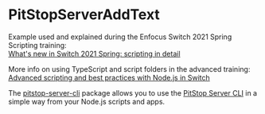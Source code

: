 # PitStopServerAddText
Example used and explained during the Enfocus Switch 2021 Spring Scripting training:  
[What's new in Switch 2021 Spring: scripting in detail](https://www.enfocus.com/en/learn/switch#scripting)

More info on using TypeScript and script folders in the advanced training:  
[Advanced scripting and best practices with Node.js in Switch](https://learning.enfocus.com/course/view.php?id=321)

The [pitstop-server-cli](https://www.npmjs.com/package/pitstop-server-cli) package allows you to use the [PitStop Server CLI](https://www.enfocus.com/en/pitstop-server/cli) in a simple way from your Node.js scripts and apps.
